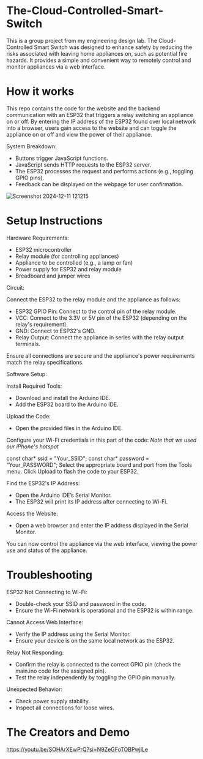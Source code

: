 # The-Cloud-Controlled-Smart-Switch

This is a group project from my engineering design lab. The Cloud-Controlled Smart Switch was designed to enhance safety by reducing the risks associated with leaving home appliances on, such as potential fire hazards. It provides a simple and convenient way to remotely control and monitor appliances via a web interface.

# How it works

This repo contains the code for the website and the backend communication with an ESP32 that triggers a relay switching an appliance on or off. By entering the IP address of the ESP32 found over local network into a browser, users gain access to the website and can toggle the appliance on or off and view the power of their appliance.

System Breakdown: 

- Buttons trigger JavaScript functions.
- JavaScript sends HTTP requests to the ESP32 server.
- The ESP32 processes the request and performs actions (e.g., toggling GPIO pins).
- Feedback can be displayed on the webpage for user confirmation.
  
![Screenshot 2024-12-11 121215](https://github.com/user-attachments/assets/7aadd267-2561-4bee-849b-b7281d561525)

# Setup Instructions

Hardware Requirements: 

- ESP32 microcontroller
- Relay module (for controlling appliances)
- Appliance to be controlled (e.g., a lamp or fan)
- Power supply for ESP32 and relay module
- Breadboard and jumper wires

Circuit: 

Connect the ESP32 to the relay module and the appliance as follows:

- ESP32 GPIO Pin: Connect to the control pin of the relay module.
- VCC: Connect to the 3.3V or 5V pin of the ESP32 (depending on the relay's requirement).
- GND: Connect to ESP32's GND.
- Relay Output: Connect the appliance in series with the relay output terminals.

Ensure all connections are secure and the appliance's power requirements match the relay specifications.

Software Setup: 

Install Required Tools:

- Download and install the Arduino IDE.
- Add the ESP32 board to the Arduino IDE.
  
Upload the Code:

- Open the provided files in the Arduino IDE.

Configure your Wi-Fi credentials in this part of the code:
*Note that we used our iPhone's hotspot*

const char* ssid = "Your_SSID";
const char* password = "Your_PASSWORD";
Select the appropriate board and port from the Tools menu.
Click Upload to flash the code to your ESP32.

Find the ESP32's IP Address:

- Open the Arduino IDE’s Serial Monitor.
- The ESP32 will print its IP address after connecting to Wi-Fi.

Access the Website:

- Open a web browser and enter the IP address displayed in the Serial Monitor.

You can now control the appliance via the web interface, viewing the power use and status of the appliance.

# Troubleshooting

ESP32 Not Connecting to Wi-Fi:

- Double-check your SSID and password in the code.
- Ensure the Wi-Fi network is operational and the ESP32 is within range.

Cannot Access Web Interface:

- Verify the IP address using the Serial Monitor.
- Ensure your device is on the same local network as the ESP32.

Relay Not Responding:

- Confirm the relay is connected to the correct GPIO pin (check the main.ino code for the assigned pin).
- Test the relay independently by toggling the GPIO pin manually.
  
Unexpected Behavior:

- Check power supply stability.
- Inspect all connections for loose wires.

# The Creators and Demo

https://youtu.be/SOHArXEwPrQ?si=N9ZeGFoTOBPwjlLe

